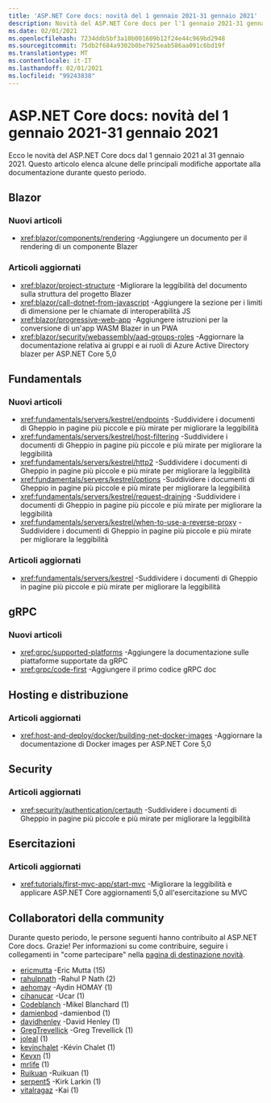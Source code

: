 ```yaml
---
title: 'ASP.NET Core docs: novità del 1 gennaio 2021-31 gennaio 2021'
description: Novità del ASP.NET Core docs per l'1 gennaio 2021-31 gennaio 2021.
ms.date: 02/01/2021
ms.openlocfilehash: 7234ddb5bf3a10b001609b12f24e44c969bd2948
ms.sourcegitcommit: 75db2f684a9302b0be7925eab586aa091c6bd19f
ms.translationtype: MT
ms.contentlocale: it-IT
ms.lasthandoff: 02/01/2021
ms.locfileid: "99243838"
---
```

# <a name="aspnet-core-docs-whats-new-for-january-1-2021---january-31-2021"></a>ASP.NET Core docs: novità del 1 gennaio 2021-31 gennaio 2021

Ecco le novità del ASP.NET Core docs dal 1 gennaio 2021 al 31 gennaio 2021. Questo articolo elenca alcune delle principali modifiche apportate alla documentazione durante questo periodo.

## <a name="blazor"></a>Blazor

### <a name="new-articles"></a>Nuovi articoli

- <xref:blazor/components/rendering> -Aggiungere un documento per il rendering di un componente Blazer

### <a name="updated-articles"></a>Articoli aggiornati

- <xref:blazor/project-structure> -Migliorare la leggibilità del documento sulla struttura del progetto Blazer
- <xref:blazor/call-dotnet-from-javascript> -Aggiungere la sezione per i limiti di dimensione per le chiamate di interoperabilità JS
- <xref:blazor/progressive-web-app> -Aggiungere istruzioni per la conversione di un'app WASM Blazer in un PWA
- <xref:blazor/security/webassembly/aad-groups-roles> -Aggiornare la documentazione relativa ai gruppi e ai ruoli di Azure Active Directory blazer per ASP.NET Core 5,0

## <a name="fundamentals"></a>Fundamentals

### <a name="new-articles"></a>Nuovi articoli

- <xref:fundamentals/servers/kestrel/endpoints> -Suddividere i documenti di Gheppio in pagine più piccole e più mirate per migliorare la leggibilità
- <xref:fundamentals/servers/kestrel/host-filtering> -Suddividere i documenti di Gheppio in pagine più piccole e più mirate per migliorare la leggibilità
- <xref:fundamentals/servers/kestrel/http2> -Suddividere i documenti di Gheppio in pagine più piccole e più mirate per migliorare la leggibilità
- <xref:fundamentals/servers/kestrel/options> -Suddividere i documenti di Gheppio in pagine più piccole e più mirate per migliorare la leggibilità
- <xref:fundamentals/servers/kestrel/request-draining> -Suddividere i documenti di Gheppio in pagine più piccole e più mirate per migliorare la leggibilità
- <xref:fundamentals/servers/kestrel/when-to-use-a-reverse-proxy> -Suddividere i documenti di Gheppio in pagine più piccole e più mirate per migliorare la leggibilità

### <a name="updated-articles"></a>Articoli aggiornati

- <xref:fundamentals/servers/kestrel> -Suddividere i documenti di Gheppio in pagine più piccole e più mirate per migliorare la leggibilità

## <a name="grpc"></a>gRPC

### <a name="new-articles"></a>Nuovi articoli

- <xref:grpc/supported-platforms> -Aggiungere la documentazione sulle piattaforme supportate da gRPC
- <xref:grpc/code-first> -Aggiungere il primo codice gRPC doc

## <a name="hosting-and-deployment"></a>Hosting e distribuzione

### <a name="updated-articles"></a>Articoli aggiornati

- <xref:host-and-deploy/docker/building-net-docker-images> -Aggiornare la documentazione di Docker images per ASP.NET Core 5,0

## <a name="security"></a>Security

### <a name="updated-articles"></a>Articoli aggiornati

- <xref:security/authentication/certauth> -Suddividere i documenti di Gheppio in pagine più piccole e più mirate per migliorare la leggibilità

## <a name="tutorials"></a>Esercitazioni

### <a name="updated-articles"></a>Articoli aggiornati

- <xref:tutorials/first-mvc-app/start-mvc> -Migliorare la leggibilità e applicare ASP.NET Core aggiornamenti 5,0 all'esercitazione su MVC

## <a name="community-contributors"></a>Collaboratori della community

Durante questo periodo, le persone seguenti hanno contribuito al ASP.NET Core docs. Grazie! Per informazioni su come contribuire, seguire i collegamenti in "come partecipare" nella [pagina di destinazione novità](index.yml).

- [ericmutta](https://github.com/ericmutta) -Eric Mutta (15)
- [rahulpnath](https://github.com/rahulpnath) -Rahul P Nath (2)
- [aehomay](https://github.com/aehomay) -Aydin HOMAY (1)
- [cihanucar](https://github.com/cihanucar) -Ucar (1)
- [Codeblanch](https://github.com/CodeBlanch) -Mikel Blanchard (1)
- [damienbod](https://github.com/damienbod) -damienbod (1)
- [davidhenley](https://github.com/davidhenley) -David Henley (1)
- [GregTrevellick](https://github.com/GregTrevellick) -Greg Trevellick (1)
- [joleal](https://github.com/joleal) (1)
- [kevinchalet](https://github.com/kevinchalet) -Kévin Chalet (1)
- [Kevxn](https://github.com/Kevxn) (1)
- [mrlife](https://github.com/mrlife) (1)
- [Ruikuan](https://github.com/Ruikuan) -Ruikuan (1)
- [serpent5](https://github.com/serpent5) -Kirk Larkin (1)
- [vitalragaz](https://github.com/vitalragaz) -Kai (1)
